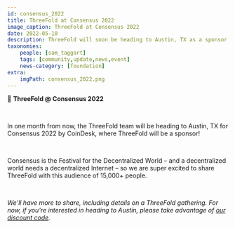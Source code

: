 ```yaml
---
id: consensus_2022
title: ThreeFold at Consensus 2022
image_caption: ThreeFold at Consensus 2022
date: 2022-05-10
description: ThreeFold will soon be heading to Austin, TX as a sponsor for Consensus 2022 by CoinDesk!
taxonomies:
    people: [sam_taggart]
    tags: [community,update,news,event]
    news-category: [foundation]
extra:
    imgPath: consensus_2022.png
---
```


📣 **ThreeFold @ Consensus 2022**

<br/>

In one month from now, the ThreeFold team will be heading to Austin, TX for Consensus 2022 by CoinDesk, where ThreeFold will be a sponsor!

<br/>

Consensus is the Festival for the Decentralized World – and a decentralized world needs a decentralized Internet – so we are super excited to share ThreeFold with this audience of 15,000+ people.

<br/>

*We'll have more to share, including details on a ThreeFold gathering. For now, if you're interested in heading to Austin, please take advantage of [our discount code](https://events.coindesk.com/consensus2022?promo=a7MsHxui).*
